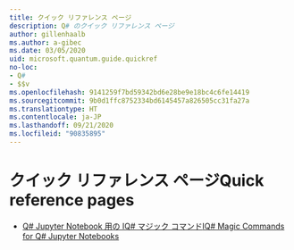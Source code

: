 ```yaml
---
title: クイック リファレンス ページ
description: Q# のクイック リファレンス ページ
author: gillenhaalb
ms.author: a-gibec
ms.date: 03/05/2020
uid: microsoft.quantum.guide.quickref
no-loc:
- Q#
- $$v
ms.openlocfilehash: 9141259f7bd59342bd6e28be9e18bc4c6fe14419
ms.sourcegitcommit: 9b0d1ffc8752334bd6145457a826505cc31fa27a
ms.translationtype: HT
ms.contentlocale: ja-JP
ms.lasthandoff: 09/21/2020
ms.locfileid: "90835895"
---
```

# <a name="quick-reference-pages"></a><span data-ttu-id="4ed39-103">クイック リファレンス ページ</span><span class="sxs-lookup"><span data-stu-id="4ed39-103">Quick reference pages</span></span>

* [<span data-ttu-id="4ed39-104">Q# Jupyter Notebook 用の IQ# マジック コマンド</span><span class="sxs-lookup"><span data-stu-id="4ed39-104">IQ# Magic Commands for Q# Jupyter Notebooks</span></span>](xref:microsoft.quantum.guide.quickref.iqsharp)

